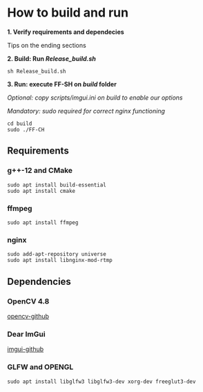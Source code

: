 # How to build and run

**1. Verify requirements and dependecies**

Tips on the ending sections

**2. Build: Run *Release_build.sh***

```console
sh Release_build.sh
```

**3. Run: execute FF-SH on *build* folder**

*Optional: copy scripts/imgui.ini on build to enable our options*

*Mandatory: sudo required for correct nginx functioning*

```console
cd build
sudo ./FF-CH
```


## Requirements

### g++-12 and CMake
```console
sudo apt install build-essential
sudo apt install cmake
```

### ffmpeg
```console
sudo apt install ffmpeg
```

### nginx
```console
sudo add-apt-repository universe
sudo apt install libnginx-mod-rtmp
```
## Dependencies

### OpenCV 4.8

[opencv-github](https://github.com/opencv/opencv)

### Dear ImGui

[imgui-github](https://github.com/ocornut/imgui)

### GLFW and OPENGL
```console
sudo apt install libglfw3 libglfw3-dev xorg-dev freeglut3-dev
```
